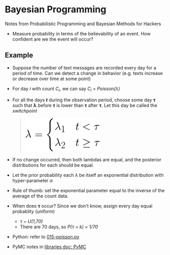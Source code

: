 # Bayesian Programming

Notes from Probabilistic Programming and Bayesian Methods for Hackers

* Measure probability in terms of the believability of an event. How confident are we the event will occur?


## Example

* Suppose the number of text messages are recorded every day for a period of time. Can we detect a change in behavior (e.g. texts increase or decrease over time at some point)
* For day <em>i</em> with count <em>C<sub>i</sub></em>, we can say <em>C<sub>i</sub> = Poisson(&lambda;)</em>
* For all the days <strong><em>t</em></strong> during the observation period, choose some day <strong>&tau;</strong> such that <strong>&lambda;</strong> before <strong>&tau;</strong> is lower than <strong>&tau;</strong> after <strong>&tau;</strong>. Let this day be called the <em>switchpoint</em>
  > ![poisson switchpoint](./img/36816d8a-5c19-4525-93c1-c81988b65fc9.png)<!--
  {\lambda = \begin{cases}\lambda_1 & t < \tau\\\lambda_2 & t \ge\tau\end{cases}}
  -->
* If no change occurred, then both lambdas are equal, and the posterior distributions for each should be equal.
* Let the prior probability each <em>&lambda;</em> be itself an exponential distribution with hyper-parameter <em>&alpha;</em>
* Rule of thumb: set the exponential parameter equal to the inverse of the average of the count data.
* When does <strong>&tau;</strong> occur? Since we don't know, assign every day equal probablity (uniform)
  * <em>&tau; ~ U(1,70)</em>
  * There are 70 days, so <em>P(&tau; = k) = 1/70</em>

* Python: refer to [015-poisson.py](../demos/bayesian-programming/015-pymc.py)

* PyMC notes in [libraries doc: PyMC](./libraries/pymc.md)

